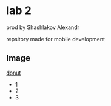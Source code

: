 # lab 2 

prod by Shashlakov Alexandr

repsitory made for mobile development

## Image

[donut](lab_2/lab2/images/donut.gif)

- 1
- 2
- 3
